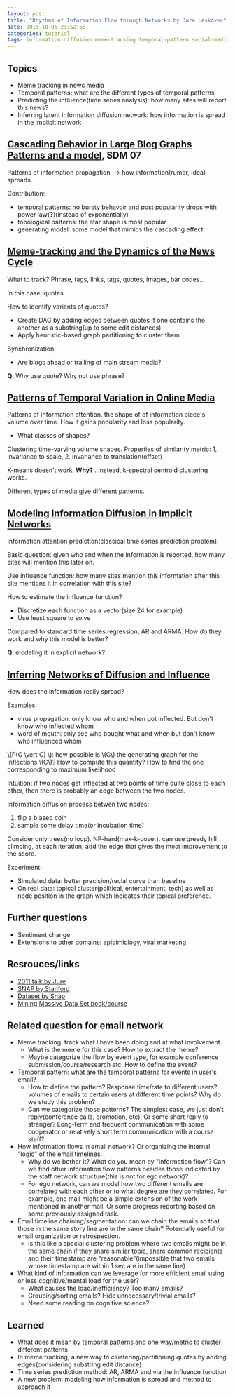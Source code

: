 ```yaml
---
layout: post
title: "Rhythms of Information Flow through Networks by Jure Leskovec"
date: 2015-10-05 23:52:55
categories: tutorial
tags: information-diffusion meme-tracking temporal-pattern social-media network-inference
---
```


## Topics

- Meme tracking in news media
- Temporal patterns: what are the different types of temporal patterns
- Predicting the influence(time series analysis): how many sites will report this news?
- Inferring latent information diffusion network: how information is spread in the implicit network


## [Cascading Behavior in Large Blog Graphs Patterns and a model](https://cs.stanford.edu/people/jure/pubs/blogs-sdm07.pdf), SDM 07

Patterns of information propagation  --> how information(rumor, idea) spreads.

Contribution:

- temporal patterns: no bursty behavoir and post popularity drops with power law(**?**)(instead of exponentially)
- topological patterns: the star shape is most popular
- generating model: some model that mimics the cascading effect

## [Meme-tracking and the Dynamics of the News Cycle](https://www.cs.cornell.edu/home/kleinber/kdd09-quotes.pdf)

What to track? Phrase, tags, links, tags, quotes, images, bar codes..

In this case, quotes.

How to identify variants of quotes?

- Create DAG by adding edges between quotes if one contains the another as a substring(up to some edit distances)
- Apply heuristic-based graph partitioning to cluster them

Synchronization

- Are blogs ahead or trailing of main stream media?

**Q**: Why use quote? Why not use phrase?


## [Patterns of Temporal Variation in Online Media](https://cs.stanford.edu/people/jure/pubs/memeshapes-wsdm11.pdf)


Patterns of information attention. the shape of of information piece's volume over time. How it gains popularity and loss popularity.

-  What classes of shapes?

Clustering time-varying volume shapes. Properties of similarity metric: 1, invariance to scale, 2, invariance to translation(offset)

K-means doesn't work. **Why?** . Instead, k-spectral centroid clustering works.

Different types of media give different patterns.

## [Modeling Information Diffusion in Implicit Networks](http://cs.stanford.edu/people/jure/pubs/lim-icdm10.pdf)

Information attention prediction(classical time series prediction problem).

Basic question: given who and when the information is reported, how many sites will mention this later on.

Use influence function: how many sites mention this information after this site mentions it in correlation with this site?

How to estimate the influence function?

- Discretize each function as a vector(size 24 for example)
- Use least square to solve

Compared to standard time series regression, AR and ARMA. How do they work and why this model is better?

**Q**: modeling it in explicit network?

## [Inferring Networks of Diffusion and Influence](http://dl.acm.org/citation.cfm?id=1835933)

How does the information really spread?

Examples:

- virus propagation: only know who and when got inflected. But don't know who inflected whom
- word of mouth: only see who bought what and when but don't know who influenced whom 

\\(P(G \vert C) \\): how possible is \\(G\\) the generating graph for the inflections \\(C\\)? How to compute this quantity? How to find the one corresponding to maximum likelihood

Intuition: if two nodes get inflected at two points of time quite close to each other, then there is probably an edge between the two nodes.

Information diffusion process betwen two nodes:

1. flip a biased coin
2. sample some delay time(or incubation time)

Consider only trees(no loop). NP-hard(max-k-cover). can use greedy hill climbing, at each iteration, add the edge that gives the most improvement to the score.

Experiment:

- Simulated data: better precision/reclal curve than baseline
- On real data: topical cluster(political, entertainment, tech) as well as node position in the graph which indicates their topical preference.

## Further questions

- Sentiment change
- Extensions to other domains: epidimiology, viral marketing

## Resrouces/links

- [2011 talk by Jure](http://videolectures.net/eswc2011_leskovec_flow/)
- [SNAP by Stanford](http://snap.stanford.edu/)
- [Dataset by Snap](http://snap.stanford.edu/data/index.html)
- [Mining Massive Data Set book/course](http://www.mmds.org/)


## Related question for email network

- Meme tracking: track what I have been doing and at what involvement.
  - What is the meme for this case? How to extract the meme?
  - Maybe categorize the flow by event type, for example conference submission/course/research etc. How to define the event?
- Temporal pattern: what are the temporal patterns for events in user's email? 
  - How to define the pattern? Response time/rate to different users? volumes of emails to certain users at different time points? Why do we study this problem?
  - Can we categorize those patterns? The simplest case, we just don't reply(conference calls, promotion, etc). Or some short reply to stranger? Long-term and frequent communication with some cooperator or relatively short term communication with a course staff?
- How information flows in email network? Or organizing the internal "logic" of the email timelines.
  - Why do we bother it? What do you mean by "information flow"? Can we find other information flow patterns besides those indicated by the staff network structure(this is not for ego network)?
  - For ego network, can we model how two different emails are correlated with each other or to what degree are they correlated. For example, one mail might be a simple extension of the work mentioned in another mail. Or some progress reporting based on some previously assigned task.
- Email timeline chaining/segmentation: can we chain the emails so that those in the same story line are in the same chain? Potentially useful for email organization or retrospection.
  - Is this like a special clustering problem where two emails might be in the same chain if they share similar topic, share common recipients and their timestamp are "reasonable"(impossible that two emails whose timestamp are within 1 sec are in the same line)
- What kind of information can we leverage for more efficient email using or less cognitive/mental load for the user?
  - What causes the load/inefficiency? Too many emails? 
  - Grouping/sorting emails? Hide unnecessary/trivial emails?
  - Need some reading on cognitive science?


## Learned

- What does it mean by temporal patterns and one way/metric to cluster different patterns
- In meme tracking, a new way to clustering/partitioning quotes by adding edges(considering substring edit distance)
- Time series prediction method: AR, ARMA and via the influence function
- A new problem: modeling how information is spread and method to approach it

